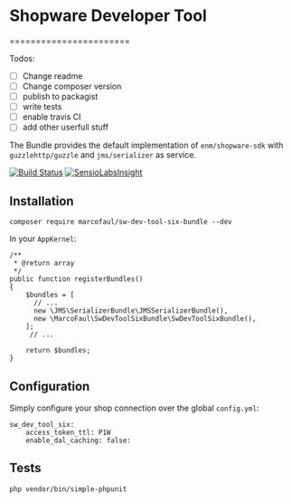# Shopware Developer Tool
=======================

Todos: 
- [ ] Change readme
- [ ] Change composer version
- [ ] publish to packagist
- [ ] write tests
- [ ] enable travis CI
- [ ] add other userfull stuff

The Bundle provides the default implementation of `enm/shopware-sdk` with `guzzlehttp/guzzle` and `jms/serializer` as service.

[![Build Status](https://travis-ci.org/eosnewmedia/ShopwareSdkBundle.svg?branch=master)](https://travis-ci.org/eosnewmedia/ShopwareSdkBundle)
[![SensioLabsInsight](https://insight.sensiolabs.com/projects/77b8f306-eefe-45a0-8500-c5ca6a7f56a0/mini.png)](https://insight.sensiolabs.com/projects/77b8f306-eefe-45a0-8500-c5ca6a7f56a0)

## Installation

    composer require marcofaul/sw-dev-tool-six-bundle --dev

In your `AppKernel`:

    /**
     * @return array
     */
    public function registerBundles()
    {
        $bundles = [
          // ...
          new \JMS\SerializerBundle\JMSSerializerBundle(),
          new \MarcoFaul\SwDevToolSixBundle\SwDevToolSixBundle(),
        ];
         // ...
         
        return $bundles;
    }

## Configuration
Simply configure your shop connection over the global `config.yml`:

    sw_dev_tool_six:
        access_token_ttl: P1W
        enable_dal_caching: false:

## Tests

    php vendor/bin/simple-phpunit
